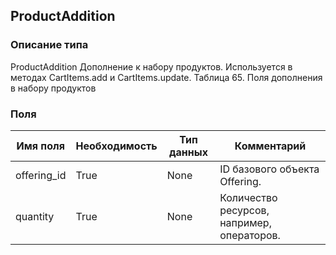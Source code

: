 
## ProductAddition

### Описание типа
ProductAddition
Дополнение к набору продуктов.
Используется в методах CartItems.add и CartItems.update.
Таблица 65. Поля дополнения в набору продуктов

### Поля

| Имя поля | Необходимость | Тип данных | Комментарий |
|---|---|---|---|
|offering_id|True|None|ID базового объекта Offering.<br/>|
|quantity|True|None|Количество ресурсов, например, операторов.<br/>|
